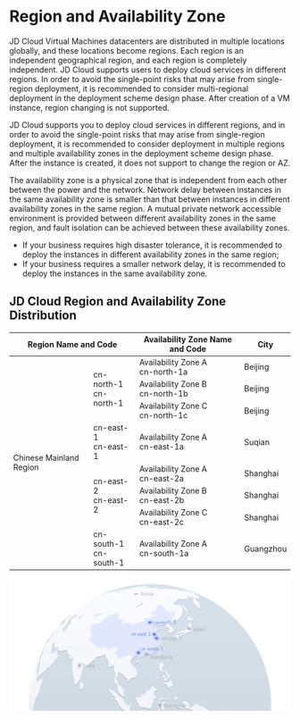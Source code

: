 # Region and Availability Zone
JD Cloud Virtual Machines datacenters are distributed in multiple locations globally, and these locations become regions. Each region is an independent geographical region, and each region is completely independent. JD Cloud supports users to deploy cloud services in different regions. In order to avoid the single-point risks that may arise from single-region deployment, it is recommended to consider multi-regional deployment in the deployment scheme design phase. After creation of a VM instance, region changing is not supported.

JD Cloud supports you to deploy cloud services in different regions, and in order to avoid the single-point risks that may arise from single-region deployment, it is recommended to consider deployment in multiple regions and multiple availability zones in the deployment scheme design phase. After the instance is created, it does not support to change the region or AZ.

The availability zone is a physical zone that is independent from each other between the power and the network. Network delay between instances in the same availability zone is smaller than that between instances in different availability zones in the same region. A mutual private network accessible environment is provided between different availability zones in the same region, and fault isolation can be achieved between these availability zones.

* If your business requires high disaster tolerance, it is recommended to deploy the instances in different availability zones in the same region;
* If your business requires a smaller network delay, it is recommended to deploy the instances in the same availability zone.


## JD Cloud Region and Availability Zone Distribution
<table>
	<thead>
	<tr>
		<th colspan="2">Region Name and Code</th>
      	<th>Availability Zone Name and Code</th>
      	<th>City</th>
   	</tr>
		</thead>
	<tbody>
   	<tr>
      	<td rowspan="8">Chinese Mainland Region</td>
      	<td rowspan="3">cn-north-1<br>cn-north-1</td>
     	<td> Availability Zone A<br>cn-north-1a</td>
	   	<td> Beijing</td>
   </tr>
		
   <tr>
     	<td> Availability Zone B<br>cn-north-1b</td>
	   	<td> Beijing</td>
   </tr>
   <tr>
     	<td> Availability Zone C<br>cn-north-1c</td>
	   	<td> Beijing</td>
   </tr>
   <tr>
     	<td>cn-east-1<br>cn-east-1</td>
     	<td>Availability Zone A<br>cn-east-1a</td>
	   	<td>Suqian</td>
   </tr>
   </tr>
    	<tr>
     	<td rowspan="3">cn-east-2<br>cn-east-2</td>
     	<td>Availability Zone A<br>cn-east-2a</td>
	   	<td>Shanghai</td>
   </tr>
      </tr>
    	<tr>
     	<td>Availability Zone B<br>cn-east-2b</td>
	   	<td>Shanghai</td>
   </tr>
       	<tr>
     	<td>Availability Zone C<br>cn-east-2c</td>
	   	<td>Shanghai</td>
   </tr>
  <tr>
     	<td>cn-south-1<br>cn-south-1</td>
     	<td>Availability Zone A<br>cn-south-1a</td>
	   	<td>Guangzhou</td>
   </tr>
   </tbody>
</table>

![](../../../../image/vm/region-and-az.png)
